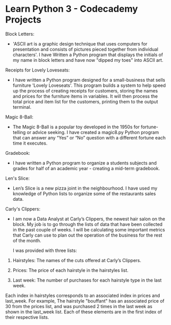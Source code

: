 # Learn Python 3 - Codecademy Projects

Block Letters:

- 'ASCII art is a graphic design technique that uses computers for presentation and consists of pictures pieced together from individual characters'. 
I have Written a Python program that displays the initials of my name in block letters and have now "dipped my toes" into ASCII art.

Receipts for Lovely Loveseats:

- I have written a Python program designed for a small-business that sells furniture 'Lovely Loveseats'. This program builds a system to help speed up the process of creating receipts for customers, storing the names and prices for the furniture items in variables. It will then process the total price and item list for the customers, printing them to the output terminal.

Magic 8-Ball:

- The Magic 8-Ball is a popular toy developed in the 1950s for fortune-telling or advice seeking. I have created a magic8.py Python program that can answer any “Yes” or “No” question with a different fortune each time it executes.

Gradebook:

- I have written a Python program to organize a students subjects and grades for half of an academic year - creating a mid-term gradebook.

Len's Slice:

- Len’s Slice is a new pizza joint in the neighbourhood. I have used my knowledge of Python lists to organize some of the restaurants sales data.     

Carly's Clippers:

- I am now a Data Analyst at Carly’s Clippers, the newest hair salon on the block. My job is to go through the lists of data that have been collected in the past couple of weeks. I will be calculating some important metrics that Carly can use to plan out the operation of the business for the rest of the month.  

  I was provided with three lists: 

 1) Hairstyles: The names of the cuts offered at Carly’s Clippers.
  
  2) Prices: The price of each hairstyle in the hairstyles list.
  
   3) Last week: The number of purchases for each hairstyle type in the last week.

  Each index in hairstyles corresponds to an associated index in prices and last_week. For example, The hairstyle "bouffant" has an associated price of 30 from the       prices list, and was purchased 2 times in the last week as shown in the last_week list. Each of these elements are in the first index of their respective lists.
